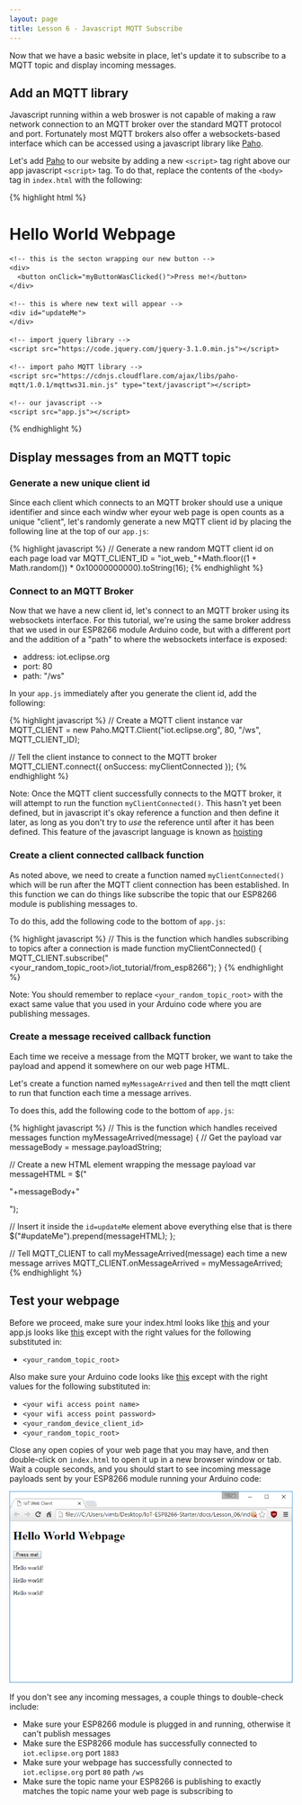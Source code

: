 ```yaml
---
layout: page
title: Lesson 6 - Javascript MQTT Subscribe
---
```


Now that we have a basic website in place, let's update it to subscribe to a MQTT topic and display incoming messages.


## **Add an MQTT library**

Javascript running within a web broswer is not capable of making a raw network connection to an MQTT broker over the standard MQTT protocol and port. Fortunately most MQTT brokers also offer a websockets-based interface which can be accessed using a javascript library like [Paho](https://eclipse.org/paho/clients/js/).

Let's add [Paho](https://eclipse.org/paho/clients/js/) to our website by adding a new ```<script>``` tag right above our app javascript ```<script>``` tag. To do that, replace the contents of the ```<body>``` tag in ```index.html``` with the following:

{% highlight html %}
  <body>
    <h1>Hello World Webpage</h1>

    <!-- this is the secton wrapping our new button -->
    <div>
      <button onClick="myButtonWasClicked()">Press me!</button>
    </div>

    <!-- this is where new text will appear -->
    <div id="updateMe">
    </div>

    <!-- import jquery library -->
    <script src="https://code.jquery.com/jquery-3.1.0.min.js"></script>

    <!-- import paho MQTT library -->
    <script src="https://cdnjs.cloudflare.com/ajax/libs/paho-mqtt/1.0.1/mqttws31.min.js" type="text/javascript"></script>

    <!-- our javascript -->
    <script src="app.js"></script>
  </body>
{% endhighlight %}

## **Display messages from an MQTT topic**

### Generate a new unique client id

Since each client which connects to an MQTT broker should use a unique identifier and since each windw wher eyour web page is open counts as a unique "client", let's randomly generate a new MQTT client id by placing the following line at the top of our ```app.js```:

{% highlight javascript %}
// Generate a new random MQTT client id on each page load
var MQTT_CLIENT_ID = "iot_web_"+Math.floor((1 + Math.random()) * 0x10000000000).toString(16);
{% endhighlight %}


### Connect to an MQTT Broker

Now that we have a new client id, let's connect to an MQTT broker using its websockets interface. For this tutorial, we're using the same broker address that we used in our ESP8266 module Arduino code, but with a different port and the addition of a "path" to where the websockets interface is exposed:

* address: iot.eclipse.org
* port: 80
* path: "/ws"

In your ```app.js``` immediately after you generate the client id, add the following:

{% highlight javascript %}
// Create a MQTT client instance
var MQTT_CLIENT = new Paho.MQTT.Client("iot.eclipse.org", 80, "/ws", MQTT_CLIENT_ID);

// Tell the client instance to connect to the MQTT broker
MQTT_CLIENT.connect({ onSuccess: myClientConnected });
{% endhighlight %}

Note: Once the MQTT client successfully connects to the MQTT broker, it will attempt to run the function ```myClientConnected()```. This hasn't yet been defined, but in javascript it's okay reference a function and then define it later, as long as you don't try to *use* the reference until after it has been defined. This feature of the javascript language is known as [hoisting](http://www.w3schools.com/js/js_hoisting.asp)


### Create a client connected callback function

As noted above, we need to create a function named ```myClientConnected()``` which will be run after the MQTT client connection has been established. In this function we can do things like subscribe the topic that our ESP8266 module is publishing messages to. 

To do this, add the following code to the bottom of ```app.js```:

{% highlight javascript %}
// This is the function which handles subscribing to topics after a connection is made
function myClientConnected() {
  MQTT_CLIENT.subscribe("<your_random_topic_root>/iot_tutorial/from_esp8266");
}
{% endhighlight %}

Note: You should remember to replace ```<your_random_topic_root>``` with the exact same value that you used in your Arduino code where you are publishing messages. 


### Create a message received callback function

Each time we receive a message from the MQTT broker, we want to take the payload and append it somewhere on our web page HTML.

Let's create a function named ```myMessageArrived``` and then tell the mqtt client to run that function each time a message arrives. 

To does this, add the following code to the bottom of ```app.js```:

{% highlight javascript %}
// This is the function which handles received messages
function myMessageArrived(message) {
  // Get the payload
  var messageBody = message.payloadString;

  // Create a new HTML element wrapping the message payload
  var messageHTML = $("<p>"+messageBody+"</p>");

  // Insert it inside the ```id=updateMe``` element above everything else that is there 
  $("#updateMe").prepend(messageHTML);
};

// Tell MQTT_CLIENT to call myMessageArrived(message) each time a new message arrives
MQTT_CLIENT.onMessageArrived = myMessageArrived;
{% endhighlight %}

## **Test your webpage**

Before we proceed, make sure your index.html looks like [this](index.html) and your app.js looks like [this](app.js) except with the right values for the following substituted in:

* ```<your_random_topic_root>```

Also make sure your Arduino code looks like [this](MyIoTWidget.ino) except with the right values for the following substituted in:

* ```<your wifi access point name>```
* ```<your wifi access point password>```
* ```<your_random_device_client_id>```
* ```<your_random_topic_root>```


Close any open copies of your web page that you may have, and then double-click on ```index.html``` to open it up in a new browser window or tab. Wait a couple seconds, and you should start to see incoming message payloads sent by your ESP8266 module running your Arduino code: 

![Javascript MQTT Sub](js_mqtt_sub.png "Javascript MQTT Sub")

If you don't see any incoming messages, a couple things to double-check include:

* Make sure your ESP8266 module is plugged in and running, otherwise it can't publish messages
* Make sure the ESP8266 module has successfully connected to ```iot.eclipse.org``` port ```1883```
* Make sure your webpage has successfully connected to ```iot.eclipse.org``` port ```80``` path ```/ws```
* Make sure the topic name your ESP8266 is publishing to exactly matches the topic name your web page is subscribing to

